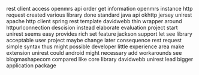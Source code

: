 rest client access openmrs api order get information openmrs instance http request created various library done standard java api okhttp jersey unirest apache http client spring rest template davidwebb thin wrapper around httpurlconnection descision instead elaborate evaluation project start unirest seems easy provides rich set feature jackson support let see library acceptable user project maybe change later consequence rest request simple syntax thus might possible developer little experience area make extension unirest could android might necessary add workarounds see blogmashapecom compared like core library davidwebb unirest lead bigger application package